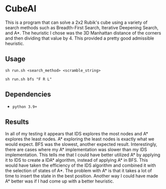 # CubeAI

This is a program that can solve a 2x2 Rubik's cube using a variety of search methods such as Breadth-First Search, Iterative Deepening Search, and A*. The heuristic I chose was the 3D Manhattan distance of the corners and then dividing that value by 4. This provided a pretty good admissible heuristic.

## Usage

`sh run.sh <search_method> <scramble_string>`

`sh run.sh bfs "F R L"`

## Dependencies

- `python 3.9+`

## Results

In all of my testing it appears that IDS explores the most nodes and A* explores the least nodes. A* exploring the least nodes is exactly what we would expect. BFS was the slowest, another expected result. Interestingly, there are cases where my A* implementation was slower than my IDS implementation. This tells me that I could have better utilized A* by applying it to IDS to create a IDA* algorithm, instead of applying A* in BFS. This would have taken the efficiency of the IDS algorithm and combined it with the selection of states of A*. The problem with A* is that it takes a lot of time to insert the state in the best position. Another way I could have made A* better was if I had come up with a better heuristic.
